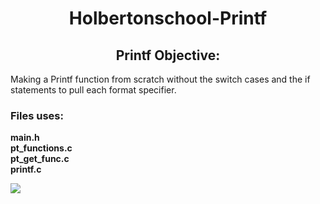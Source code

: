 <h1 align="center">Holbertonschool-Printf</h1>

<h2 align="center">Printf Objective:</h2>

<p> Making a Printf function from scratch without the switch cases and the if statements to pull each format specifier.</p>
<h3> Files uses:</h3>
<p><b>main.h</b><br>
<b>pt_functions.c</b><br>
<b>pt_get_func.c</b><br>
<b>printf.c</b></p>

<img src="https://github.com/Jimwall0/holbertonschool-printf/assets/144153433/29457fda-8555-43ba-aaea-c8823bde1769"/>
